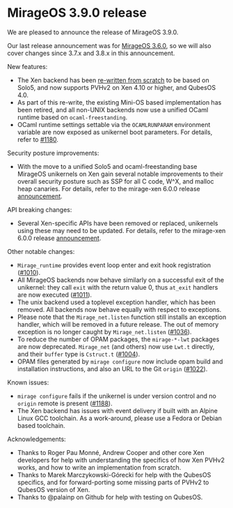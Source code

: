 # MirageOS 3.9.0 release

We are pleased to announce the release of MirageOS 3.9.0.

Our last release announcement was for [MirageOS 3.6.0](https://mirage.io/blog/announcing-mirage-36-release), so we will also cover changes since 3.7.x and 3.8.x in this announcement.

New features:

- The Xen backend has been [re-written from scratch](https://github.com/mirage/mirage/issues/1159) to be based on Solo5, and now supports PVHv2 on Xen 4.10 or higher, and QubesOS 4.0.
- As part of this re-write, the existing Mini-OS based implementation has been retired, and all non-UNIX backends now use a unified OCaml runtime based on `ocaml-freestanding`.
- OCaml runtime settings settable via the `OCAMLRUNPARAM` environment variable are now exposed as unikernel boot parameters. For details, refer to [#1180](https://github.com/mirage/mirage/pull/1180).

Security posture improvements:

- With the move to a unified Solo5 and ocaml-freestanding base MirageOS unikernels on Xen gain several notable improvements to their overall security posture such as SSP for all C code, W^X, and malloc heap canaries. For details, refer to the mirage-xen 6.0.0 release [announcement](https://github.com/mirage/mirage-xen/releases/tag/v6.0.0).

API breaking changes:

- Several Xen-specific APIs have been removed or replaced, unikernels using these may need to be updated. For details, refer to the mirage-xen 6.0.0 release [announcement](https://github.com/mirage/mirage-xen/releases/tag/v6.0.0).

Other notable changes:

- `Mirage_runtime` provides event loop enter and exit hook registration ([#1010](https://github.com/mirage/mirage/pull/1010)).
- All MirageOS backends now behave similarly on a successful exit of the unikernel: they call `exit` with the return value 0, thus `at_exit` handlers are now executed ([#1011](https://github.com/mirage/mirage/pull/1011)).
- The unix backend used a toplevel exception handler, which has been removed. All backends now behave equally with respect to exceptions.
- Please note that the `Mirage_net.listen` function still installs an exception handler, which will be removed in a future release. The out of memory exception is no longer caught by `Mirage_net.listen` ([#1036](https://github.com/mirage/mirage/issues/1036)).
- To reduce the number of OPAM packages, the `mirage-*-lwt` packages are now deprecated. `Mirage_net` (and others) now use `Lwt.t` directly, and their `buffer` type is `Cstruct.t` ([#1004](https://github.com/mirage/mirage/issues/1004)).
- OPAM files generated by `mirage configure` now include opam build and installation instructions, and also an URL to the Git `origin` ([#1022](https://github.com/mirage/mirage/pull/1022)).

Known issues:

- `mirage configure` fails if the unikernel is under version control and no `origin` remote is present ([#1188](https://github.com/mirage/mirage/issues/1188)).
- The Xen backend has issues with event delivery if built with an Alpine Linux GCC toolchain. As a work-around, please use a Fedora or Debian based toolchain.

Acknowledgements:

- Thanks to Roger Pau Monné, Andrew Cooper and other core Xen developers for help with understanding the specifics of how Xen PVHv2 works, and how to write an implementation from scratch.
- Thanks to Marek Marczykowski-Górecki for help with the QubesOS specifics, and for forward-porting some missing parts of PVHv2 to QubesOS version of Xen.
- Thanks to @palainp on Github for help with testing on QubesOS.
